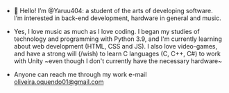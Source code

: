 - 👋 Hello! I’m @Yaruu404: a student of the arts of developing software. I’m interested in back-end development, hardware in general and music.
- Yes, I love music as much as I love coding. I began my studies of technology and programming with Python 3.9, and I'm currently learning about web development (HTML, CSS and JS). I also love video-games, and have a strong will (/wish) to learn C languages (C, C++, C#) to work with Unity ~even though I don't currently have the necessary hardware~

- Anyone can reach me through my work e-mail oliveira.oquendo01@gmail.com

<!---
Yaruu404/Yaruu404 is a ✨ special ✨ repository because its `README.md` (this file) appears on your GitHub profile.
You can click the Preview link to take a look at your changes.
--->
